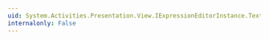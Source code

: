 ```yaml
---
uid: System.Activities.Presentation.View.IExpressionEditorInstance.TextChanged
internalonly: False
---
```

